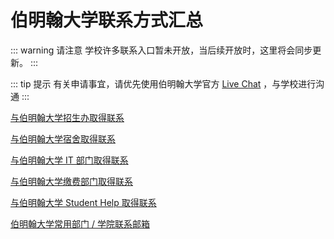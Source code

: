 # 伯明翰大学联系方式汇总

::: warning 请注意
学校许多联系入口暂未开放，当后续开放时，这里将会同步更新。
:::

::: tip 提示
有关申请事宜，请优先使用伯明翰大学官方 [Live Chat](https://www.birmingham.ac.uk/campaigns/contact/live-chat.aspx) ，与学校进行沟通
:::


[与伯明翰大学招生办取得联系](./get-in-touch-with-the-admissions-office/)

[与伯明翰大学宿舍取得联系](./get-in-touch-with-the-living-department/)

[与伯明翰大学 IT 部门取得联系](./get-in-touch-with-the-it-department/)

[与伯明翰大学缴费部门取得联系](./get-in-touch-with-the-payment-department/)

[与伯明翰大学 Student Help 取得联系](./get-in-touch-with-the-student-help/)

[伯明翰大学常用部门 / 学院联系邮箱](./University-of-Birmingham-common-departments-contact-information/)
